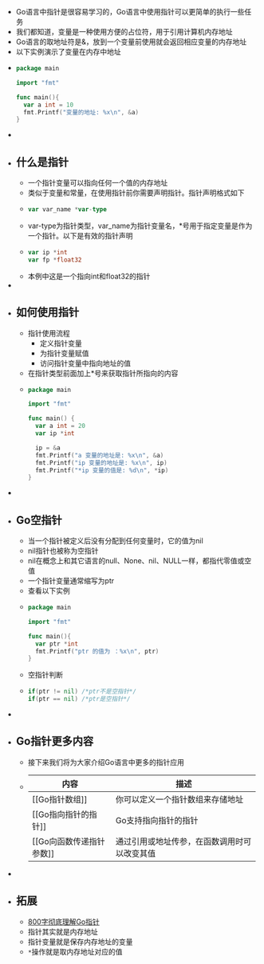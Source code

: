 - Go语言中指针是很容易学习的，Go语言中使用指针可以更简单的执行一些任务
- 我们都知道，变量是一种使用方便的占位符，用于引用计算机内存地址
- Go语言的取地址符是&，放到一个变量前使用就会返回相应变量的内存地址
- 以下实例演示了变量在内存中地址
- ```go
  package main
  
  import "fmt"
  
  func main(){
    var a int = 10
    fmt.Printf("变量的地址: %x\n", &a)
  }
  ```
-
- ## 什么是指针
	- 一个指针变量可以指向任何一个值的内存地址
	- 类似于变量和常量，在使用指针前你需要声明指针。指针声明格式如下
	- ```go
	  var var_name *var-type
	  ```
	- var-type为指针类型，var_name为指针变量名，*号用于指定变量是作为一个指针。以下是有效的指针声明
	- ```go
	  var ip *int
	  var fp *float32
	  ```
	- 本例中这是一个指向int和float32的指针
-
- ## 如何使用指针
	- 指针使用流程
		- 定义指针变量
		- 为指针变量赋值
		- 访问指针变量中指向地址的值
	- 在指针类型前面加上*号来获取指针所指向的内容
	- ```go
	  package main
	  
	  import "fmt"
	  
	  func main() {
	  	var a int = 20
	  	var ip *int
	  
	  	ip = &a
	  	fmt.Printf("a 变量的地址是: %x\n", &a)
	  	fmt.Printf("ip 变量的地址是: %x\n", ip)
	  	fmt.Printf("*ip 变量的值是: %d\n", *ip)
	  }
	  ```
-
- ## Go空指针
	- 当一个指针被定义后没有分配到任何变量时，它的值为nil
	- nil指针也被称为空指针
	- nil在概念上和其它语言的null、None、nil、NULL一样，都指代零值或空值
	- 一个指针变量通常缩写为ptr
	- 查看以下实例
	- ```go
	  package main
	  
	  import "fmt"
	  
	  func main(){
	    var ptr *int
	    fmt.Printf("ptr 的值为 ：%x\n", ptr)
	  }
	  ```
	- 空指针判断
	- ```go
	  if(ptr != nil) /*ptr不是空指针*/
	  if(ptr == nil) /*ptr是空指针*/
	  ```
-
- ## Go指针更多内容
	- 接下来我们将为大家介绍Go语言中更多的指针应用
	- |内容|描述|
	  |-----|-----|
	  |[[Go指针数组]]|你可以定义一个指针数组来存储地址|
	  |[[Go指向指针的指针]]|Go支持指向指针的指针|
	  |[[Go向函数传递指针参数]]|通过引用或地址传参，在函数调用时可以改变其值|
-
- ## 拓展
	- [800字彻底理解Go指针](https://learnku.com/go/t/35168)
	- 指针其实就是内存地址
	- 指针变量就是保存内存地址的变量
	- `*`操作就是取内存地址对应的值